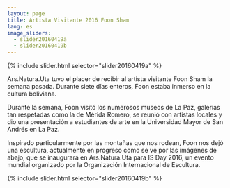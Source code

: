 ```yaml
---
layout: page
title: Artista Visitante 2016 Foon Sham
lang: es
image_sliders:
  - slider20160419a
  - slider20160419b
---
```


{% include slider.html selector="slider20160419a" %}

Ars.Natura.Uta tuvo el placer de recibir al artista visitante Foon Sham la semana pasada. Durante siete días enteros, Foon estaba inmerso en la cultura boliviana.

Durante la semana, Foon visitó los numerosos museos de La Paz, galerías tan respetadas como la de Mérida Romero, se reunió con artistas locales y dio una presentación a estudiantes de arte en la Universidad Mayor de San Andrés en La Paz.

Inspirado particularmente por las montañas que nos rodean, Foon nos dejó una escultura, actualmente en progreso como se ve por las imágenes de abajo, que se inaugurará en Ars.Natura.Uta para IS Day 2016, un evento mundial organizado por la Organización Internacional de Escultura.

{% include slider.html selector="slider20160419b" %}
